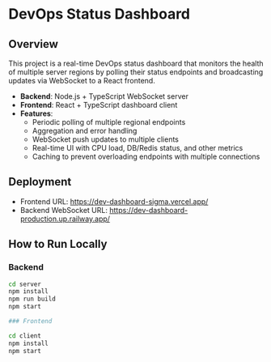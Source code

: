 # DevOps Status Dashboard

## Overview

This project is a real-time DevOps status dashboard that monitors the health of multiple server regions by polling their status endpoints and broadcasting updates via WebSocket to a React frontend.

- **Backend**: Node.js + TypeScript WebSocket server
- **Frontend**: React + TypeScript dashboard client
- **Features**:  
  - Periodic polling of multiple regional endpoints  
  - Aggregation and error handling  
  - WebSocket push updates to multiple clients  
  - Real-time UI with CPU load, DB/Redis status, and other metrics  
  - Caching to prevent overloading endpoints with multiple connections

## Deployment

- Frontend URL: https://dev-dashboard-sigma.vercel.app/
- Backend WebSocket URL: https://dev-dashboard-production.up.railway.app/

## How to Run Locally

### Backend

```bash
cd server
npm install
npm run build
npm start

### Frontend

cd client
npm install
npm start

